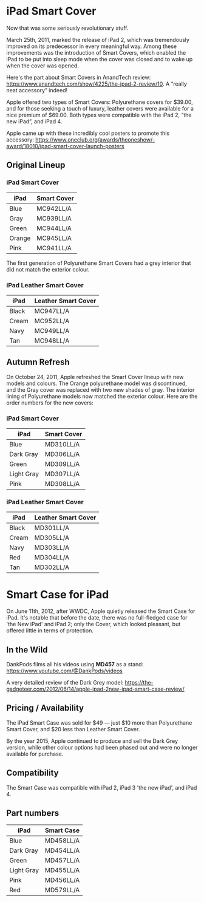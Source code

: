 # iPad Smart Cover

Now that was some seriously revolutionary stuff.

March 25th, 2011, marked the release of iPad 2, which was tremendously improved on its predecessor in every meaningful way. Among these improvements was the introduction of Smart Covers, which enabled the iPad to be put into sleep mode when the cover was closed and to wake up when the cover was opened.

Here's the part about Smart Covers in AnandTech review: https://www.anandtech.com/show/4225/the-ipad-2-review/10. A “really neat accessory” indeed!

Apple offered two types of Smart Covers: Polyurethane covers for \$39.00, and for those seeking a touch of luxury, leather covers were available for a nice premium of \$69.00. Both types were compatible with the iPad 2, “the new iPad”, and iPad 4.

Apple came up with these incredibly cool posters to promote this accessory: https://www.oneclub.org/awards/theoneshow/-award/18010/ipad-smart-cover-launch-posters

## Original Lineup

### iPad Smart Cover

| iPad   | Smart Cover |
| ------ | ----------- |
| Blue   | MC942LL/A   |
| Gray   | MC939LL/A   |
| Green  | MC944LL/A   |
| Orange | MC945LL/A   |
| Pink   | MC941LL/A   |

The first generation of Polyurethane Smart Covers had a grey interior that did not match the exterior colour.

### iPad Leather Smart Cover

| iPad  | Leather Smart Cover |
| ----- | ------------------- |
| Black | MC947LL/A           |
| Cream | MC952LL/A           |
| Navy  | MC949LL/A           |
| Tan   | MC948LL/A           |

## Autumn Refresh

On October 24, 2011, Apple refreshed the Smart Cover lineup with new models and colours. The Orange polyurethane model was discontinued, and the Gray cover was replaced with two new shades of gray. The interior lining of Polyurethane models now matched the exterior colour. Here are the order numbers for the new covers:

### iPad Smart Cover

| iPad       | Smart Cover |
| ---------- | ----------- |
| Blue       | MD310LL/A   |
| Dark Gray  | MD306LL/A   |
| Green      | MD309LL/A   |
| Light Gray | MD307LL/A   |
| Pink       | MD308LL/A   |

### iPad Leather Smart Cover

| iPad  | Leather Smart Cover |
| ----- | ------------------- |
| Black | MD301LL/A           |
| Cream | MD305LL/A           |
| Navy  | MD303LL/A           |
| Red   | MD304LL/A           |
| Tan   | MD302LL/A           |

# Smart Case for iPad

On June 11th, 2012, after WWDC, Apple quietly released the Smart Case for iPad. It's notable that before the date, there was no full-fledged case for 'the New iPad' and iPad 2; only the Cover, which looked pleasant, but offered little in terms of protection.

## In the Wild

DankPods films all his videos using **MD457** as a stand: https://www.youtube.com/@DankPods/videos

A very detailed review of the Dark Grey model: https://the-gadgeteer.com/2012/06/14/apple-ipad-2new-ipad-smart-case-review/

## Pricing / Availability

The iPad Smart Case was sold for \$49 — just \$10 more than Polyurethane Smart Cover, and $20 less than Leather Smart Cover.

By the year 2015, Apple continued to produce and sell the Dark Grey version, while other colour options had been phased out and were no longer available for purchase.

## Compatibility

The Smart Case was compatible with iPad 2, iPad 3 'the new iPad', and iPad 4.

## Part numbers

| iPad       | Smart Case |
| ---------- | ---------- |
| Blue       | MD458LL/A  |
| Dark Gray  | MD454LL/A  |
| Green      | MD457LL/A  |
| Light Gray | MD455LL/A  |
| Pink       | MD456LL/A  |
| Red        | MD579LL/A  |
